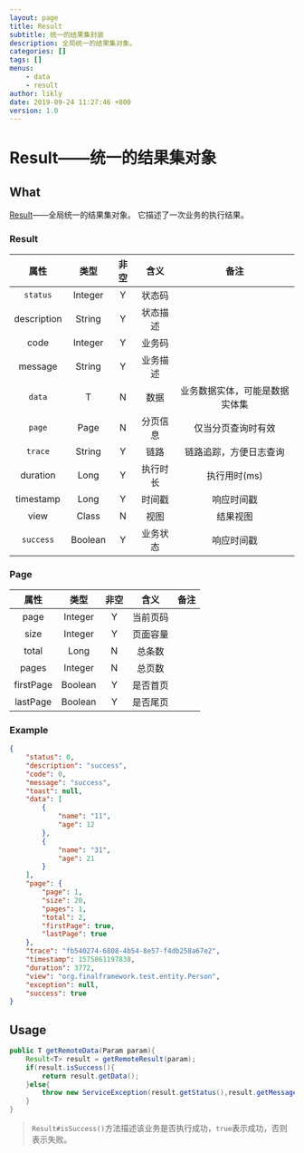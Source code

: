 ```yaml
---
layout: page
title: Result
subtitle: 统一的结果集封装
description: 全局统一的结果集对象。
categories: []
tags: []
menus:
    - data
    - result
author: likly
date: 2019-09-24 11:27:46 +800
version: 1.0
---
```


# Result——统一的结果集对象

## What

[Result](/final-data/final-data-context/src/main/java/org/finalframework/data/result/Result.java)——全局统一的结果集对象。
它描述了一次业务的执行结果。

### Result

|   属性    |  类型   | 非空 |   含义   | 备注 |
| :-------: | :-----: | :--: | :------: | :--: |
|  `status`  | Integer |  Y   |  状态码  |      |
|  description  | String  |  Y   | 状态描述 |      |
|  code   | Integer |  Y   |  业务码  |      |
|  message  | String  |  Y   | 业务描述 |      |
|   `data`  |    T    |  N   |   数据   | 业务数据实体，可能是数据实体集 |
|   `page`  |    Page    |  N   |   分页信息   | 仅当分页查询时有效 |
|   `trace`   | String  |  Y   |   链路   | 链路追踪，方便日志查询 |
| duration |  Long   |  Y   |  执行时长  | 执行用时(ms) |
| timestamp |  Long   |  Y   |  时间戳  | 响应时间戳 |
| view |  Class  |  N  |  视图  | 结果视图 |
| `success` |  Boolean  |  Y   |  业务状态  | 响应时间戳 |


### Page

|   属性    |  类型   | 非空 |   含义   | 备注 |
| :-------: | :-----: | :--: | :------: | :--: |
|   page    | Integer |  Y   | 当前页码 |      |
|   size    | Integer |  Y   | 页面容量 |      |
|   total   | Long |  N   |  总条数  |      |
|   pages   | Integer |  N   |  总页数  |      |
| firstPage | Boolean |  Y   | 是否首页 |      |
| lastPage  | Boolean |  Y   | 是否尾页 |      |


### Example

```json
{
    "status": 0,
    "description": "success",
    "code": 0,
    "message": "success",
    "toast": null,
    "data": [
        {
            "name": "11",
            "age": 12
        },
        {
            "name": "31",
            "age": 21
        }
    ],
    "page": {
        "page": 1,
        "size": 20,
        "pages": 1,
        "total": 2,
        "firstPage": true,
        "lastPage": true
    },
    "trace": "fb540274-6808-4b54-8e57-f4db258a67e2",
    "timestamp": 1575861197838,
    "duration": 3772,
    "view": "org.finalframework.test.entity.Person",
    "exception": null,
    "success": true
}
```

## Usage

```java
public T getRemoteData(Param param){
    Result<T> result = getRemoteResult(param);
    if(result.isSuccess(){
        return result.getData();
    }else{
        throw new ServiceException(result.getStatus(),result.getMessage());
    }
}
```

> `Result#isSuccess()`方法描述该业务是否执行成功，`true`表示成功，否则表示失败。

